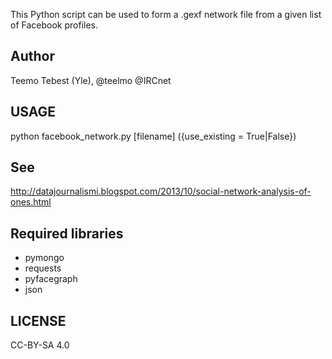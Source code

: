 This Python script can be used to form a .gexf network file from a given list of Facebook profiles.

## Author

Teemo Tebest (Yle), @teelmo @IRCnet

## USAGE

python facebook_network.py [filename] ({use_existing = True|False})

## See

http://datajournalismi.blogspot.com/2013/10/social-network-analysis-of-ones.html

## Required libraries

- pymongo
- requests
- pyfacegraph
- json

## LICENSE

CC-BY-SA 4.0